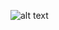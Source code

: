 ![alt text]([https://github.com/[username]/[reponame]/blob/[branch]/image.jpg?raw=true](https://github.com/donguyengiac/engineering-curriculum/blob/main/Engineering%20Pics/K-12%20Engineering%20Education%20Curriculum%20(from%20SJII%20Engineering%20Hands-On!)-1.jpg)https://github.com/donguyengiac/engineering-curriculum/blob/main/Engineering%20Pics/K-12%20Engineering%20Education%20Curriculum%20(from%20SJII%20Engineering%20Hands-On!)-1.jpg?raw=true)

